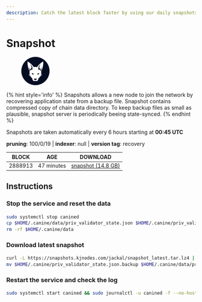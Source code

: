 ```yaml
---
description: Catch the latest block faster by using our daily snapshots.
---
```


# Snapshot

<figure><img src="https://raw.githubusercontent.com/kj89/cosmos-images/main/logos/jackal.png" alt=""><figcaption></figcaption></figure>

{% hint style='info' %}
Snapshots allows a new node to join the network by recovering application state from a backup file. 
Snapshot contains compressed copy of chain data directory. To keep backup files as small as plausible, 
snapshot server is periodically beeing state-synced.
{% endhint %}

Snapshots are taken automatically every 6 hours starting at **00:45 UTC**

**pruning**: 100/0/19 | **indexer**: null | **version tag**: recovery

| BLOCK             | AGE             | DOWNLOAD                                                                                            |
| ----------------- | --------------- | --------------------------------------------------------------------------------------------------- |
| 2888913 | 47 minutes | [snapshot (14.8 GB)](https://snapshots.kjnodes.com/jackal/snapshot\_latest.tar.lz4) |

## Instructions

### Stop the service and reset the data

```bash
sudo systemctl stop canined
cp $HOME/.canine/data/priv_validator_state.json $HOME/.canine/priv_validator_state.json.backup
rm -rf $HOME/.canine/data
```

### Download latest snapshot

```bash
curl -L https://snapshots.kjnodes.com/jackal/snapshot_latest.tar.lz4 | tar -Ilz4 -xf - -C $HOME/.canine
mv $HOME/.canine/priv_validator_state.json.backup $HOME/.canine/data/priv_validator_state.json
```

### Restart the service and check the log

```bash
sudo systemctl start canined && sudo journalctl -u canined -f --no-hostname -o cat
```
